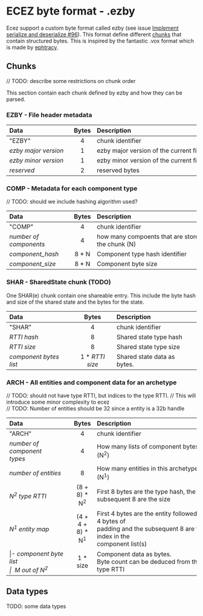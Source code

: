 # ECEZ byte format - .ezby

Ecez support a custom byte format called ezby (see issue [Implement serialize and deserialize #96](https://github.com/Avokadoen/ecez/issues/96)). This format define different [chunks](#chunk_sec) that contain structured bytes. This is inspired by the fantastic .vox format which is made by [ephtracy](https://github.com/ephtracy). 

## <a name="chunk_sec"></a>Chunks

// TODO: describe some restrictions on chunk order

This section contain each chunk defined by ezby and how they can be parsed.

### EZBY - File header metadata 

| <div style="width:155px">Data</div> | Bytes | <div style="width:300px">Description</div> |
|:------------------------------------|:-----:|:-------------------------------------------|
| "EZBY"                              | 4     | chunk identifier                           |
| *ezby major version*                | 1     | ezby major version of the current file     |
| *ezby minor version*                | 1     | ezby minor version of the current file     |
| *reserved*                          | 2     | reserved bytes                             |

### COMP - Metadata for each component type 

// TODO: should we include hashing algorithm used?

| <div style="width:155px">Data</div> | Bytes | <div style="width:300px">Description</div>             |
|:------------------------------------|:-----:|:------------------------------------------------------ |
| "COMP"                              | 4     | chunk identifier                                       |
| *number of<br>components*           | 4     | how many compoents that are stored in<br>the chunk (N) |
| *component_hash*                    | 8 * N | Component type hash identifier                         |
| *component_size*                    | 8 * N | Component byte size                                    |

### SHAR - SharedState chunk (TODO)

One SHAR(e) chunk contain one shareable entry. This include the byte hash and size of the shared state and the bytes for the state.

| <div style="width:155px">Data</div> |     Bytes        | <div style="width:200px">Description</div> |
|:------------------------------------|:----------------:|:-------------------------------------------|
| "SHAR"                              | 4                | chunk identifier                           |
| *RTTI hash*                         | 8                | Shared state type hash                     |
| *RTTI size*                         | 8                | Shared state type size                     |
| *component bytes list*              | 1 * *RTTI size*  | Shared state data as bytes.                |

### ARCH - All entities and component data for an archetype

// TODO: should not have type RTTI, but indices to the type RTTI. 
// This will introduce some minor complexity to ecez     
// TODO: Number of entities should be 32 since a entity is a 32b handle


| <div style="width:155px">Data</div>                                         |     Bytes        | <div style="width:300px">Description</div>             |
|:----------------------------------------------------------------------------|:----------------:|:-------------------------------------------------------|
| "ARCH"                                                                      | 4                | chunk identifier                                       |
| *number of component<br>types*                                              | 4                | How many lists of component bytes (N<sup>2</sup>)      |
| *number of entities*                                                        | 8                | How many entities in this archetype (N<sup>1</sup>)    |
| *N<sup>2</sup> type RTTI*                                                   | (8 + 8) * N<sup>2</sup>| First 8 bytes are the type hash, the subsequent 8 are the size |
| *N<sup>1</sup> entity map*                                                  | (4 + 4 + 8) * N<sup>1</sup>| First 4 bytes are the entity followed by 4 bytes of<br>padding and the subsequent 8 are the index in the<br>component list(s) |
| \|- *component byte list <br>\|&nbsp;&nbsp;M out of N<sup>2</sup>*          | 1 * size         | Component data as bytes.<br>Byte count can be deduced from the type RTTI |


## <a name="data_types"></a>Data types

TODO: some data types
